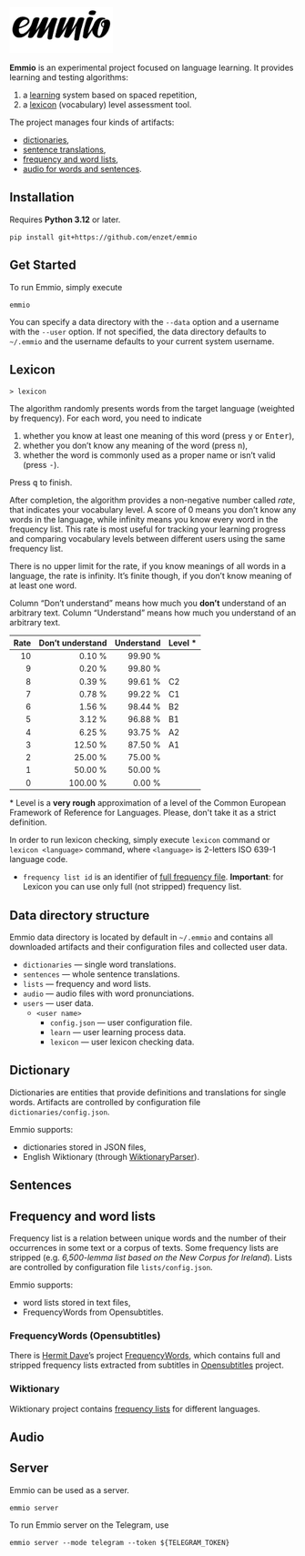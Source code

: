 <picture>
    <source media="(prefers-color-scheme: dark)" srcset="https://raw.githubusercontent.com/enzet/Emmio/master/doc/header_white.svg">
    <img src="https://raw.githubusercontent.com/enzet/Emmio/master/doc/header_black.svg" alt="Emmio logo" height="80">
</picture>

__Emmio__ is an experimental project focused on language learning. It provides
learning and testing algorithms:
  1. a [learning](#learning) system based on spaced repetition,
  2. a [lexicon](#lexicon) (vocabulary) level assessment tool.

The project manages four kinds of artifacts:
  - [dictionaries](#dictionary),
  - [sentence translations](#sentences),
  - [frequency and word lists](#frequency-and-word-lists),
  - [audio for words and sentences](#audio).

## Installation

Requires __Python 3.12__ or later.

```shell
pip install git+https://github.com/enzet/emmio
```

## Get Started

To run Emmio, simply execute

```shell
emmio
```

You can specify a data directory with the `--data` option and a username with
the `--user` option. If not specified, the data directory defaults to
`~/.emmio` and the username defaults to your current system username.

## Lexicon

```
> lexicon
```

The algorithm randomly presents words from the target language (weighted by
frequency). For each word, you need to indicate

  1. whether you know at least one meaning of this word (press <kbd>y</kbd> or
     <kbd>Enter</kbd>),
  2. whether you don’t know any meaning of the word (press <kbd>n</kbd>),
  3. whether the word is commonly used as a proper name or isn’t valid (press
     <kbd>-</kbd>).

Press <kbd>q</kbd> to finish.
 
After completion, the algorithm provides a non-negative number called _rate_,
that indicates your vocabulary level. A score of 0 means you don’t know any
words in the language, while infinity means you know every word in the
frequency list. This rate is most useful for tracking your learning progress
and comparing vocabulary levels between different users using the same
frequency list.

There is no upper limit for the rate, if you know meanings of all words in a
language, the rate is infinity. It’s finite though, if you don’t know meaning of
at least one word.

Column “Don’t understand” means how much you **don’t** understand of an
arbitrary text. Column “Understand” means how much you understand of an
arbitrary text.

| Rate | Don’t understand | Understand | Level * |
|-----:|-----------------:|-----------:|---------|
|   10 |           0.10 % |    99.90 % |         |
|    9 |           0.20 % |    99.80 % |         |
|    8 |           0.39 % |    99.61 % | C2      |
|    7 |           0.78 % |    99.22 % | C1      |
|    6 |           1.56 % |    98.44 % | B2      |
|    5 |           3.12 % |    96.88 % | B1      |
|    4 |           6.25 % |    93.75 % | A2      |
|    3 |          12.50 % |    87.50 % | A1      |
|    2 |          25.00 % |    75.00 % |         |
|    1 |          50.00 % |    50.00 % |         |
|    0 |         100.00 % |     0.00 % |         |

*&nbsp;Level is a __very rough__ approximation of a level of the Common European
Framework of Reference for Languages. Please, don't take it as a strict
definition.

In order to run lexicon checking, simply execute `lexicon` command or `lexicon <language>` command, where `<language>` is 2-letters ISO 639-1 language code.

  * `frequency list id` is an identifier of [full frequency file](#frequency). 
    __Important__: for Lexicon you can use only full (not stripped) frequency 
    list.

## Data directory structure

Emmio data directory is located by default in `~/.emmio` and contains all
downloaded artifacts and their configuration files and collected user data.

  - `dictionaries` — single word translations.
  - `sentences` — whole sentence translations.
  - `lists` — frequency and word lists.
  - `audio` — audio files with word pronunciations.
  - `users` — user data.
    - `<user name>`
      - `config.json` — user configuration file.
      - `learn` — user learning process data.
      - `lexicon` — user lexicon checking data.

## Dictionary

Dictionaries are entities that provide definitions and translations for single
words.  Artifacts are controlled by configuration file
`dictionaries/config.json`.

Emmio supports:
  - dictionaries stored in JSON files,
  - English Wiktionary (through
    [WiktionaryParser](https://github.com/Suyash458/WiktionaryParser)).

## Sentences

## Frequency and word lists

Frequency list is a relation between unique words and the number of their
occurrences in some text or a corpus of texts.  Some frequency lists are
stripped (e.g. _6,500-lemma list based on the New Corpus for Ireland_). Lists
are controlled by configuration file `lists/config.json`.

Emmio supports:
  - word lists stored in text files,
  - FrequencyWords from Opensubtitles.

### FrequencyWords (Opensubtitles)

There is [Hermit Dave](https://github.com/hermitdave)’s project
[FrequencyWords](https://github.com/hermitdave/FrequencyWords), which contains
full and stripped frequency lists extracted from subtitles in
[Opensubtitles](https://www.opensubtitles.org) project.

### Wiktionary

Wiktionary project contains
[frequency lists](https://en.wiktionary.org/wiki/Wiktionary:Frequency_lists) for
different languages.

## Audio

## Server

Emmio can be used as a server.

```shell
emmio server
```

To run Emmio server on the Telegram, use

```shell
emmio server --mode telegram --token ${TELEGRAM_TOKEN}
```

